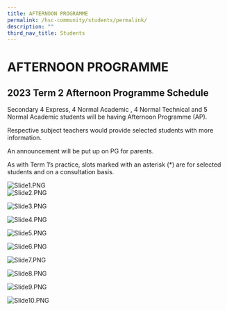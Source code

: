 ```yaml
---
title: AFTERNOON PROGRAMME
permalink: /hsc-community/students/permalink/
description: ""
third_nav_title: Students
---
```

AFTERNOON PROGRAMME
===================

2023 Term 2 Afternoon Programme Schedule
----------------------------------------

Secondary 4 Express, 4 Normal Academic , 4 Normal Technical and 5 Normal Academic students will be having Afternoon Programme (AP).

Respective subject teachers would provide selected students with more information. 

An announcement will be put up on PG for parents.  

As with Term 1’s practice, slots marked with an asterisk (\*) are for selected students and on a consultation basis.   

![Slide1.PNG](https://haisingcatholic.moe.edu.sg/qql/slot/u165/HSC%20Community/Students/Slide1.PNG)  
![Slide2.PNG](https://haisingcatholic.moe.edu.sg/qql/slot/u165/HSC%20Community/Students/Slide2.PNG)  
  
  
  
  
  
  
  
  
  
  
  
  
  
  
  
  
  
  
  
  
  
  
  
  
  
  
  
  
  
  
  
  
  
  
  
  
  
  
  
  
  
  
![Slide3.PNG](https://haisingcatholic.moe.edu.sg/qql/slot/u165/HSC%20Community/Students/Slide3.PNG)  
  
  
  
  
  
  
  
  
  
  
  
  
  
  
  
  
  
  
  
  
  
  
![Slide4.PNG](https://haisingcatholic.moe.edu.sg/qql/slot/u165/HSC%20Community/Students/Slide4.PNG)  
  
  
  
  
  
  
  
  
  
  
  
  
  
  
  
  
  
  
  
  
  
  
![Slide5.PNG](https://haisingcatholic.moe.edu.sg/qql/slot/u165/HSC%20Community/Students/Slide5.PNG)  
  
  
  
  
  
  
  
  
  
  
  
  
  
  
  
  
  
  
  
  
  
  
  
![Slide6.PNG](https://haisingcatholic.moe.edu.sg/qql/slot/u165/HSC%20Community/Students/Slide6.PNG)  
  
  
  
  
  
  
  
  
  
  
  
  
  
  
  
  
  
  
  
  
  
  
  
![Slide7.PNG](https://haisingcatholic.moe.edu.sg/qql/slot/u165/HSC%20Community/Students/Slide7.PNG)  
  
  
  
  
  
  
  
  
  
![Slide8.PNG](https://haisingcatholic.moe.edu.sg/qql/slot/u165/HSC%20Community/Students/Slide8.PNG)  
  
  
  
  
  
  
  
  
  
  
  
  
  
  
  
  
  
  
  
  
  
  
  
![Slide9.PNG](https://haisingcatholic.moe.edu.sg/qql/slot/u165/HSC%20Community/Students/Slide9.PNG)  
  
  
  
  
  
  
  
  
  
  
  
  
  
  
  
  
  
  
  
  
  
  
![Slide10.PNG](https://haisingcatholic.moe.edu.sg/qql/slot/u165/HSC%20Community/Students/Slide10.PNG)